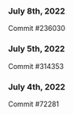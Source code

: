 ### July 8th, 2022

Commit #236030

### July 5th, 2022

Commit #314353


### July 4th, 2022

Commit #72281
